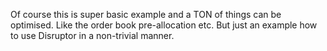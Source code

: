Of course this is super basic example and a TON of things can be optimised.
Like the order book pre-allocation etc.
But just an example how to use Disruptor in a non-trivial manner.
